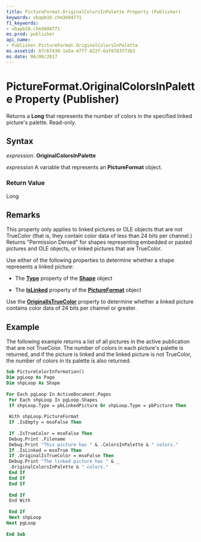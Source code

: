 ```yaml
---
title: PictureFormat.OriginalColorsInPalette Property (Publisher)
keywords: vbapb10.chm3604771
f1_keywords:
- vbapb10.chm3604771
ms.prod: publisher
api_name:
- Publisher.PictureFormat.OriginalColorsInPalette
ms.assetid: 87c67430-1a5a-47f7-822f-6af8783f73b3
ms.date: 06/08/2017
---
```



# PictureFormat.OriginalColorsInPalette Property (Publisher)

Returns a  **Long** that represents the number of colors in the specified linked picture's palette. Read-only.


## Syntax

 _expression_. **OriginalColorsInPalette**

 _expression_ A variable that represents an  **PictureFormat** object.


### Return Value

Long


## Remarks

This property only applies to linked pictures or OLE objects that are not TrueColor (that is, they contain color data of less than 24 bits per channel.) Returns "Permission Denied" for shapes representing embedded or pasted pictures and OLE objects, or linked pictures that are TrueColor.

Use either of the following properties to determine whether a shape represents a linked picture:


-  The **[Type](Publisher.Shape.Type.md)** property of the **[Shape](Publisher.Shape.md)** object
    
- The  **[IsLinked](Publisher.PictureFormat.IsLinked.md)** property of the **[PictureFormat](Publisher.PictureFormat.md)** object
    


Use the  **[OriginalIsTrueColor](Publisher.PictureFormat.OriginalIsTrueColor.md)** property to determine whether a linked picture contains color data of 24 bits per channel or greater.


## Example

The following example returns a list of all pictures in the active publication that are not TrueColor. The number of colors in each picture's palette is returned, and if the picture is linked and the linked picture is not TrueColor, the number of colors in its palette is also returned.


```vb
Sub PictureColorInformation() 
Dim pgLoop As Page 
Dim shpLoop As Shape 
 
For Each pgLoop In ActiveDocument.Pages 
 For Each shpLoop In pgLoop.Shapes 
 If shpLoop.Type = pbLinkedPicture Or shpLoop.Type = pbPicture Then 
 
 With shpLoop.PictureFormat 
 If .IsEmpty = msoFalse Then 
 
 If .IsTrueColor = msoFalse Then 
 Debug.Print .Filename 
 Debug.Print "This picture has " & .ColorsInPalette & " colors." 
 If .IsLinked = msoTrue Then 
 If .OriginalIsTrueColor = msoFalse Then 
 Debug.Print "The linked picture has " & _ 
 .OriginalColorsInPalette & " colors." 
 End If 
 End If 
 End If 
 
 End If 
 End With 
 
 End If 
 Next shpLoop 
Next pgLoop 
 
End Sub
```


